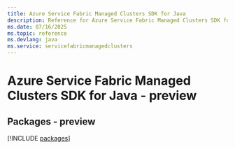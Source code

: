 ```yaml
---
title: Azure Service Fabric Managed Clusters SDK for Java
description: Reference for Azure Service Fabric Managed Clusters SDK for Java
ms.date: 07/16/2025
ms.topic: reference
ms.devlang: java
ms.service: servicefabricmanagedclusters
---
```

# Azure Service Fabric Managed Clusters SDK for Java - preview
## Packages - preview
[!INCLUDE [packages](service-fabric-managed-clusters-index.md)]